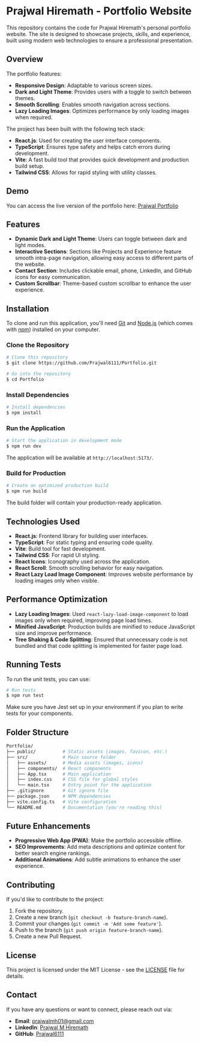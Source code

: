 # Prajwal Hiremath - Portfolio Website

This repository contains the code for Prajwal Hiremath's personal portfolio website. The site is designed to showcase projects, skills, and experience, built using modern web technologies to ensure a professional presentation.

## Overview

The portfolio features:
- **Responsive Design**: Adaptable to various screen sizes.
- **Dark and Light Theme**: Provides users with a toggle to switch between themes.
- **Smooth Scrolling**: Enables smooth navigation across sections.
- **Lazy Loading Images**: Optimizes performance by only loading images when required.

The project has been built with the following tech stack:
- **React.js**: Used for creating the user interface components.
- **TypeScript**: Ensures type safety and helps catch errors during development.
- **Vite**: A fast build tool that provides quick development and production build setup.
- **Tailwind CSS**: Allows for rapid styling with utility classes.

## Demo

You can access the live version of the portfolio here: [Prajwal Portfolio](https://prajwal-m-hiremath-portfolio.netlify.app/)

## Features

- **Dynamic Dark and Light Theme**: Users can toggle between dark and light modes.
- **Interactive Sections**: Sections like Projects and Experience feature smooth intra-page navigation, allowing easy access to different parts of the website.
- **Contact Section**: Includes clickable email, phone, LinkedIn, and GitHub icons for easy communication.
- **Custom Scrollbar**: Theme-based custom scrollbar to enhance the user experience.

## Installation

To clone and run this application, you'll need [Git](https://git-scm.com) and [Node.js](https://nodejs.org) (which comes with [npm](http://npmjs.com)) installed on your computer.

### Clone the Repository

```sh
# Clone this repository
$ git clone https://github.com/Prajwal6111/Portfolio.git

# Go into the repository
$ cd Portfolio
```

### Install Dependencies

```sh
# Install dependencies
$ npm install
```

### Run the Application

```sh
# Start the application in development mode
$ npm run dev
```

The application will be available at `http://localhost:5173/`.

### Build for Production

```sh
# Create an optimized production build
$ npm run build
```

The build folder will contain your production-ready application.

## Technologies Used

- **React.js**: Frontend library for building user interfaces.
- **TypeScript**: For static typing and ensuring code quality.
- **Vite**: Build tool for fast development.
- **Tailwind CSS**: For rapid UI styling.
- **React Icons**: Iconography used across the application.
- **React Scroll**: Smooth scrolling behavior for easy navigation.
- **React Lazy Load Image Component**: Improves website performance by loading images only when visible.

## Performance Optimization

- **Lazy Loading Images**: Used `react-lazy-load-image-component` to load images only when required, improving page load times.
- **Minified JavaScript**: Production builds are minified to reduce JavaScript size and improve performance.
- **Tree Shaking & Code Splitting**: Ensured that unnecessary code is not bundled and that code splitting is implemented for faster page load.

## Running Tests

To run the unit tests, you can use:

```sh
# Run tests
$ npm run test
```

Make sure you have Jest set up in your environment if you plan to write tests for your components.

## Folder Structure

```bash
Portfolio/
├── public/          # Static assets (images, favicon, etc.)
├── src/             # Main source folder
│   ├── assets/      # Media assets (images, icons)
│   ├── components/  # React components
│   ├── App.tsx      # Main application
│   ├── index.css    # CSS file for global styles
│   └── main.tsx     # Entry point for the application
├── .gitignore       # Git ignore file
├── package.json     # NPM dependencies
├── vite.config.ts   # Vite configuration
└── README.md        # Documentation (you're reading this)
```

## Future Enhancements

- **Progressive Web App (PWA)**: Make the portfolio accessible offline.
- **SEO Improvements**: Add meta descriptions and optimize content for better search engine rankings.
- **Additional Animations**: Add subtle animations to enhance the user experience.

## Contributing

If you'd like to contribute to the project:
1. Fork the repository.
2. Create a new branch (`git checkout -b feature-branch-name`).
3. Commit your changes (`git commit -m 'Add some feature'`).
4. Push to the branch (`git push origin feature-branch-name`).
5. Create a new Pull Request.

## License

This project is licensed under the MIT License - see the [LICENSE](LICENSE) file for details.

## Contact

If you have any questions or want to connect, please reach out via:
- **Email**: [prajwalmh01@gmail.com](mailto:prajwalmh01@gmail.com)
- **LinkedIn**: [Prajwal M Hiremath](https://www.linkedin.com/in/prajwal-m-hiremath)
- **GitHub**: [Prajwal6111](https://github.com/Prajwal6111)
